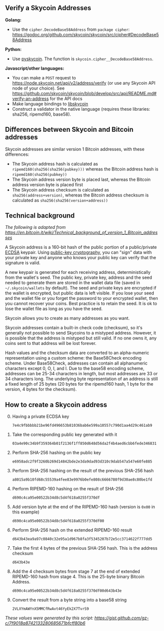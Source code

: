 ## Verify a Skycoin Addresses

**Golang:** 
- Use the `cipher.DecodeBase58Address` from `package cipher`: https://godoc.org/github.com/skycoin/skycoin/src/cipher#DecodeBase58Address

**Python:** 
- Use [pyskycoin](https://github.com/skycoin/pyskycoin). The function is `skycoin.cipher__DecodeBase58Address`.

**Javascript/other languages:** 
- You can make a `POST` request to https://node.skycoin.net/api/v2/address/verify (or use any Skycoin API node of your choice). See https://github.com/skycoin/skycoin/blob/develop/src/api/README.md#verify-an-address for the API docs
- Make language bindings to [libskycoin](https://github.com/skycoin/libskycoin)
- Construct a validator in the native language (requires these libraries: sha256, ripemd160, base58).

## Differences between Skycoin and Bitcoin addresses

Skycoin addresses are similar version 1 Bitcoin addresses, with these differences:

- The Skycoin address hash is calculated as `ripemd160(sha256(sha256(pubkey)))` whereas the Bitcoin address hash is `ripemd160(sha256(pubkey))`
- The Skycoin address version byte is placed last, whereas the Bitcoin address version byte is placed first
- The Skycoin address checksum is calculated as `sha256(address+version)`, whereas the Bitcoin address checksum is calculated as `sha256(sha256(version+address))`

## Technical background

*The following is adapted from https://en.bitcoin.it/wiki/Technical_background_of_version_1_Bitcoin_addresses*

A Skycoin address is a 160-bit hash of the public portion of a public/private [ECDSA](http://en.wikipedia.org/wiki/Elliptic_Curve_DSA) keypair. Using [public-key cryptography](http://en.wikipedia.org/wiki/Public-key_cryptography), you can "sign" data with your private key and anyone who knows your public key can verify that the signature is valid.

A new keypair is generated for each receiving address, deterministically from the wallet's seed.
The public key, private key, address and the seed needed to generate them are stored in the wallet data file (saved in `~/.skycoin/wallets` by default).  The seed and private keys are encrypted if the wallet is encrypted, but public data is left visible. If you lose your seed and the wallet file or you forget the password to your encrypted wallet, then you cannot recover your coins.  Best practice is to retain the seed.  It is ok to lose the wallet file as long as you have the seed.

Skycoin allows you to create as many addresses as you want.

Skycoin addresses contain a built-in check code (checksum), so it's generally not possible to send Skycoins to a mistyped address. However, it is possible that the address is mistyped but still valid. If no one owns it, any coins sent to that address will be lost forever.

Hash values and the checksum data are converted to an alpha-numeric representation using a custom scheme: the Base58Check encoding scheme. Under Base58Check, addresses can contain all alphanumeric characters except 0, O, I, and l. Due to the base58 encoding scheme, addresses can be 25-34 characters in length, but most addresses are 33 or 34 characters long.  The underlying byte representation of an address is still a fixed length of 25 bytes (20 bytes for the ripemd160 hash, 1 byte for the version, 4 bytes for the checksum).

## How to create a Skycoin address

0. Having a private ECDSA key

    `7e4c9fbbbbb21be96fd496653b81036bab6e599a10557c790d1aa4d29c461ab9`

1. Take the corresponding public key generated with it

    `03a4e90c34b9f359364b01f2136f1ff850d648d56da2f4b4aed6cbb6fede346831`

2. Perform SHA-256 hashing on the public key
    
    `e6958adc2f9f3260b269d14842bde2e3da9dad93d310c9dab547a547e60fe885`

3. Perform SHA-256 hashing on the result of the previous SHA-256 hash
    
    `a8015a9b10fd68c55539a4fee83e9976b0efe808c6666780f9d30ae8c80be1fd`

4. Perform RIPEMD-160 hashing on the result of SHA-256

    `d690c4ca95e00522b34d8c5d4f618a0255f370df`

5. Add version byte at the end of the RIPEMD-160 hash (version is `0x00` in this example)

    `d690c4ca95e00522b34d8c5d4f618a0255f370df00`

6. Perform SHA-256 hash on the extended RIPEMD-160 result

    `d643b43ea9a97c0840c32e95a1d967b8fa3f5345207b72e5cc3714622f777dd5`

7. Take the first 4 bytes of the previous SHA-256 hash. This is the address checksum

    `d643b43e`

8. Add the 4 checksum bytes from stage 7 at the end of extended RIPEMD-160 hash from stage 4. This is the 25-byte binary Bitcoin Address.

    `d690c4ca95e00522b34d8c5d4f618a0255f370df00d643b43e`

9. Convert the result from a byte string into a base58 string

    `2VLXYmAWYnX5MMCfRwAvt46YyEk2X7TvrS9`

*These values were generated by this script: https://gist.github.com/gz-c/7f9018a8742133280685671bfcff80b6*